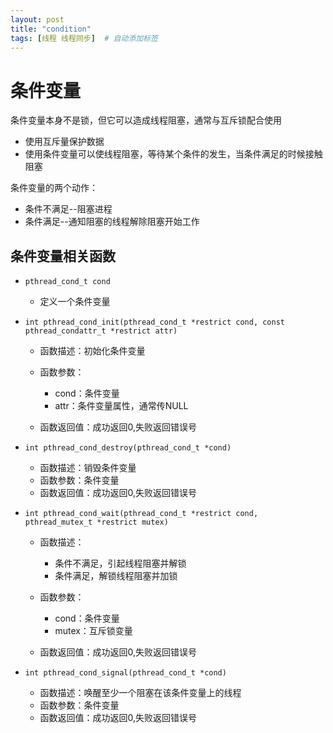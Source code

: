 ```yaml
---
layout: post
title: "condition"
tags: [线程 线程同步]  # 自动添加标签
---
```


# 条件变量

条件变量本身不是锁，但它可以造成线程阻塞，通常与互斥锁配合使用

- 使用互斥量保护数据
- 使用条件变量可以使线程阻塞，等待某个条件的发生，当条件满足的时候接触阻塞

条件变量的两个动作：

- 条件不满足--阻塞进程
- 条件满足--通知阻塞的线程解除阻塞开始工作

## 条件变量相关函数

- `pthread_cond_t cond`

  - 定义一个条件变量
- `int pthread_cond_init(pthread_cond_t *restrict cond, const pthread_condattr_t *restrict attr)`

  - 函数描述：初始化条件变量
  - 函数参数：

    - cond：条件变量
    - attr：条件变量属性，通常传NULL
  - 函数返回值：成功返回0,失败返回错误号
- `int pthread_cond_destroy(pthread_cond_t *cond)`

  - 函数描述：销毁条件变量
  - 函数参数：条件变量
  - 函数返回值：成功返回0,失败返回错误号
- `int pthread_cond_wait(pthread_cond_t *restrict cond, pthread_mutex_t *restrict mutex)`

  - 函数描述：
  
    - 条件不满足，引起线程阻塞并解锁
    - 条件满足，解锁线程阻塞并加锁
  - 函数参数：
  
    - cond：条件变量
    - mutex：互斥锁变量
  - 函数返回值：成功返回0,失败返回错误号
- `int pthread_cond_signal(pthread_cond_t *cond)`

  - 函数描述：唤醒至少一个阻塞在该条件变量上的线程
  - 函数参数：条件变量
  - 函数返回值：成功返回0,失败返回错误号
